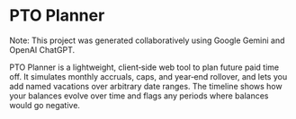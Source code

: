 # PTO Planner

Note: This project was generated collaboratively using Google Gemini and OpenAI ChatGPT.

PTO Planner is a lightweight, client‑side web tool to plan future paid time off. It simulates monthly accruals, caps, and year‑end rollover, and lets you add named vacations over arbitrary date ranges. The timeline shows how your balances evolve over time and flags any periods where balances would go negative.
